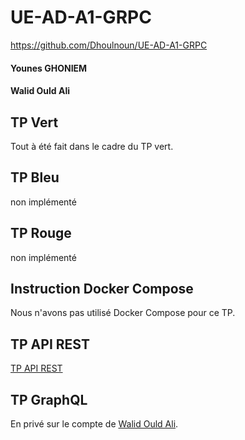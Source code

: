 # UE-AD-A1-GRPC

https://github.com/Dhoulnoun/UE-AD-A1-GRPC

#### Younes GHONIEM
#### Walid Ould Ali

## TP Vert
Tout à été fait dans le cadre du TP vert.

## TP Bleu

non implémenté


## TP Rouge

non implémenté

## Instruction Docker Compose

Nous n'avons pas utilisé Docker Compose pour ce TP.


## TP API REST

[TP API REST](https://github.com/Dhoulnoun/UE-AD-A1-REST)

## TP GraphQL

En privé sur le compte de [Walid Ould Ali](https://github.com/Walid-Ouldali).
